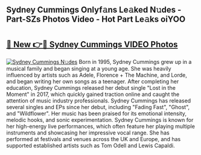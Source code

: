 ## Sydney Cummings Onlyf𝚊ns Le𝚊ked N𝚞des - Part-SZs Photos Video - Hot Part Le𝚊ks oiYOO

# <h2><a href="http://ac20501.deff.icu/?id=Sydney+Cummings">🔗 New 👉🔴 Sydney Cummings VIDEO Photos</a></h2>

[![Sydney Cummings N𝚞des](https://i.imgur.com/rIISA9y.gif)](http://ac20501.deff.icu/?id=Sydney+Cummings)
Born in 1995, Sydney Cummings grew up in a musical family and began singing at a young age. She was heavily influenced by artists such as Adele, Florence + The Machine, and Lorde, and began writing her own songs as a teenager. After completing her education, Sydney Cummings released her debut single "Lost in the Moment" in 2017, which quickly gained traction online and caught the attention of music industry professionals. Sydney Cummings has released several singles and EPs since her debut, including "Fading Fast", "Ghost", and "Wildflower". Her music has been praised for its emotional intensity, melodic hooks, and sonic experimentation. Sydney Cummings is known for her high-energy live performances, which often feature her playing multiple instruments and showcasing her impressive vocal range. She has performed at festivals and venues across the UK and Europe, and has supported established artists such as Tom Odell and Lewis Capaldi.
